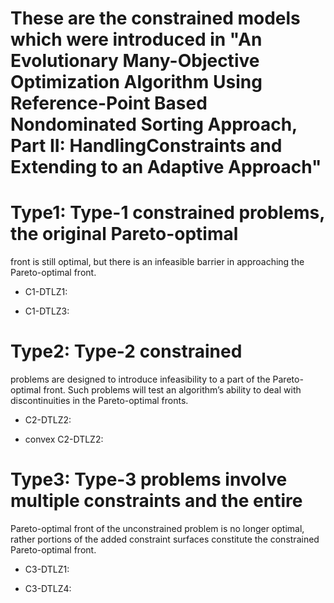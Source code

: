 # These are the constrained models which were introduced in "An Evolutionary Many-Objective Optimization Algorithm Using Reference-Point Based Nondominated Sorting Approach, Part II: HandlingConstraints and Extending to an Adaptive Approach"

# Type1: Type-1 constrained problems, the original Pareto-optimal
front is still optimal, but there is an infeasible barrier in approaching
the Pareto-optimal front.

- C1-DTLZ1:

- C1-DTLZ3:

# Type2: Type-2 constrained
problems are designed to introduce infeasibility to a part of the
Pareto-optimal front. Such problems will test an algorithm’s
ability to deal with discontinuities in the Pareto-optimal fronts.

- C2-DTLZ2:

- convex C2-DTLZ2:


# Type3: Type-3 problems involve multiple constraints and the entire
Pareto-optimal front of the unconstrained problem is
no longer optimal, rather portions of the added constraint
surfaces constitute the constrained Pareto-optimal front.

- C3-DTLZ1:

- C3-DTLZ4: 